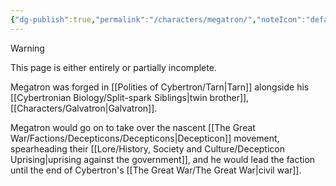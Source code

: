 ```yaml
---
{"dg-publish":true,"permalink":"/characters/megatron/","noteIcon":"default"}
---
```

  
>[!warning] 
>This page is either entirely or partially incomplete. 

Megatron was forged in [[Polities of Cybertron/Tarn\|Tarn]] alongside his [[Cybertronian Biology/Split-spark Siblings\|twin brother]], [[Characters/Galvatron\|Galvatron]].

Megatron would go on to take over the nascent [[The Great War/Factions/Decepticons/Decepticons\|Decepticon]] movement, spearheading their [[Lore/History, Society and Culture/Decepticon Uprising\|uprising against the government]], and he would lead the faction until the end of Cybertron's [[The Great War/The Great War\|civil war]].